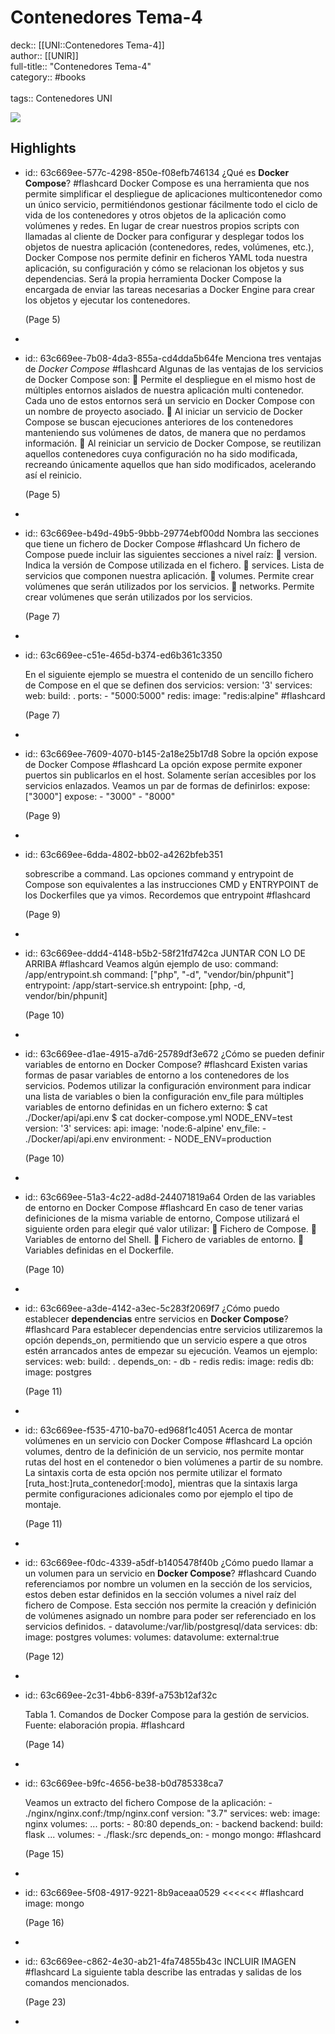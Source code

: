 # Contenedores Tema-4

deck:: [[UNI::Contenedores Tema-4]]\
author:: [[UNIR]]\
full-title:: "Contenedores Tema-4"\
category:: #books\
\
tags:: Contenedores UNI  

![](https://readwise-assets.s3.amazonaws.com/media/uploaded_book_covers/profile_22942/b65ef07b-020f-4fec-8edf-b02e6b2c6ae7.jpg)
## Highlights
- id:: 63c669ee-577c-4298-850e-f08efb746134
   ¿Qué es **Docker Compose**? #flashcard 
    Docker Compose es una herramienta que nos permite simplificar el despliegue de aplicaciones multicontenedor como un único servicio, permitiéndonos gestionar fácilmente todo el ciclo de vida de los contenedores y otros objetos de la aplicación como volúmenes y redes. En lugar de crear nuestros propios scripts con llamadas al cliente de Docker para configurar y desplegar todos los objetos de nuestra aplicación (contenedores, redes, volúmenes, etc.), Docker Compose nos permite definir en ficheros YAML toda nuestra aplicación, su configuración y cómo se relacionan los objetos y sus dependencias. Será la propia herramienta Docker Compose la encargada de enviar las tareas necesarias a Docker Engine para crear los objetos y ejecutar los contenedores.
  
     (Page 5)
-
- id:: 63c669ee-7b08-4da3-855a-cd4dda5b64fe
   Menciona tres ventajas de *Docker Compose* #flashcard 
    Algunas de las ventajas de los servicios de Docker Compose son:  Permite el despliegue en el mismo host de múltiples entornos aislados de nuestra aplicación multi contenedor. Cada uno de estos entornos será un servicio en Docker Compose con un nombre de proyecto asociado.  Al iniciar un servicio de Docker Compose se buscan ejecuciones anteriores de los contenedores manteniendo sus volúmenes de datos, de manera que no perdamos información.  Al reiniciar un servicio de Docker Compose, se reutilizan aquellos contenedores cuya configuración no ha sido modificada, recreando únicamente aquellos que han sido modificados, acelerando así el reinicio.
  
     (Page 5)
-
- id:: 63c669ee-b49d-49b5-9bbb-29774ebf00dd
   Nombra las secciones que tiene un fichero de Docker Compose #flashcard 
    Un fichero de Compose puede incluir las siguientes secciones a nivel raíz:  version. Indica la versión de Compose utilizada en el fichero.  services. Lista de servicios que componen nuestra aplicación.  volumes. Permite crear volúmenes que serán utilizados por los servicios.  networks. Permite crear volúmenes que serán utilizados por los servicios.
  
     (Page 7)
-
- id:: 63c669ee-c51e-465d-b374-ed6b361c3350
  
  En el siguiente ejemplo se muestra el contenido de un sencillo fichero de Compose en el que se definen dos servicios: version: '3' services: web: build: . ports: - "5000:5000" redis: image: "redis:alpine" #flashcard 
  
  
     (Page 7)
-
- id:: 63c669ee-7609-4070-b145-2a18e25b17d8
   Sobre la opción expose de Docker Compose #flashcard 
    La opción expose permite exponer puertos sin publicarlos en el host. Solamente serían accesibles por los servicios enlazados. Veamos un par de formas de definirlos: expose: ["3000"] expose: - "3000" - "8000"
  
     (Page 9)
-
- id:: 63c669ee-6dda-4802-bb02-a4262bfeb351
  
  sobrescribe a command. Las opciones command y entrypoint de Compose son equivalentes a las instrucciones CMD y ENTRYPOINT de los Dockerfiles que ya vimos. Recordemos que entrypoint #flashcard 
  
  
     (Page 9)
-
- id:: 63c669ee-ddd4-4148-b5b2-58f21fd742ca
   JUNTAR CON LO DE ARRIBA #flashcard 
    Veamos algún ejemplo de uso: command: /app/entrypoint.sh command: ["php", "-d", "vendor/bin/phpunit"] entrypoint: /app/start-service.sh entrypoint: [php, -d, vendor/bin/phpunit]
  
     (Page 10)
-
- id:: 63c669ee-d1ae-4915-a7d6-25789df3e672
   ¿Cómo se pueden definir variables de entorno en Docker Compose? #flashcard 
    Existen varias formas de pasar variables de entorno a los contenedores de los servicios. Podemos utilizar la configuración environment para indicar una lista de variables o bien la configuración env_file para múltiples variables de entorno definidas en un fichero externo: $ cat ./Docker/api/api.env $ cat docker-compose.yml NODE_ENV=test version: '3' services: api: image: 'node:6-alpine' env_file: - ./Docker/api/api.env environment: - NODE_ENV=production
  
     (Page 10)
-
- id:: 63c669ee-51a3-4c22-ad8d-244071819a64
   Orden de las variables de entorno en Docker Compose #flashcard 
    En caso de tener varias definiciones de la misma variable de entorno, Compose utilizará el siguiente orden para elegir qué valor utilizar:  Fichero de Compose.  Variables de entorno del Shell.  Fichero de variables de entorno.  Variables definidas en el Dockerfile.
  
     (Page 10)
-
- id:: 63c669ee-a3de-4142-a3ec-5c283f2069f7
   ¿Cómo puedo establecer **dependencias** entre servicios en **Docker Compose**? #flashcard 
    Para establecer dependencias entre servicios utilizaremos la opción depends_on, permitiendo que un servicio espere a que otros estén arrancados antes de empezar su ejecución. Veamos un ejemplo: services: web: build: . depends_on: - db - redis redis: image: redis db: image: postgres
  
     (Page 11)
-
- id:: 63c669ee-f535-4710-ba70-ed968f1c4051
   Acerca de montar volúmenes en un servicio con Docker Compose #flashcard 
    La opción volumes, dentro de la definición de un servicio, nos permite montar rutas del host en el contenedor o bien volúmenes a partir de su nombre. La sintaxis corta de esta opción nos permite utilizar el formato [ruta_host:]ruta_contenedor[:modo], mientras que la sintaxis larga permite configuraciones adicionales como por ejemplo el tipo de montaje.
  
     (Page 11)
-
- id:: 63c669ee-f0dc-4339-a5df-b1405478f40b
   ¿Cómo puedo llamar a un volumen para un servicio en **Docker Compose**? #flashcard 
    Cuando referenciamos por nombre un volumen en la sección de los servicios, estos deben estar definidos en la sección volumes a nivel raíz del fichero de Compose. Esta sección nos permite la creación y definición de volúmenes asignado un nombre para poder ser referenciado en los servicios definidos. - datavolume:/var/lib/postgresql/data services: db: image: postgres volumes: volumes: datavolume: external:true
  
     (Page 12)
-
- id:: 63c669ee-2c31-4bb6-839f-a753b12af32c
  
  Tabla 1. Comandos de Docker Compose para la gestión de servicios. Fuente: elaboración propia. #flashcard 
  
  
     (Page 14)
-
- id:: 63c669ee-b9fc-4656-be38-b0d785338ca7
  
  Veamos un extracto del fichero Compose de la aplicación: - ./nginx/nginx.conf:/tmp/nginx.conf version: "3.7" services: web: image: nginx volumes: ... ports: - 80:80 depends_on: - backend backend: build: flask ... volumes: - ./flask:/src depends_on: - mongo mongo: #flashcard 
  
  
     (Page 15)
-
- id:: 63c669ee-5f08-4917-9221-8b9aceaa0529
   <<<<<< #flashcard 
    image: mongo
  
     (Page 16)
-
- id:: 63c669ee-c862-4e30-ab21-4fa74855b43c
   INCLUIR IMAGEN #flashcard 
    La siguiente tabla describe las entradas y salidas de los comandos mencionados.
  
     (Page 23)
-